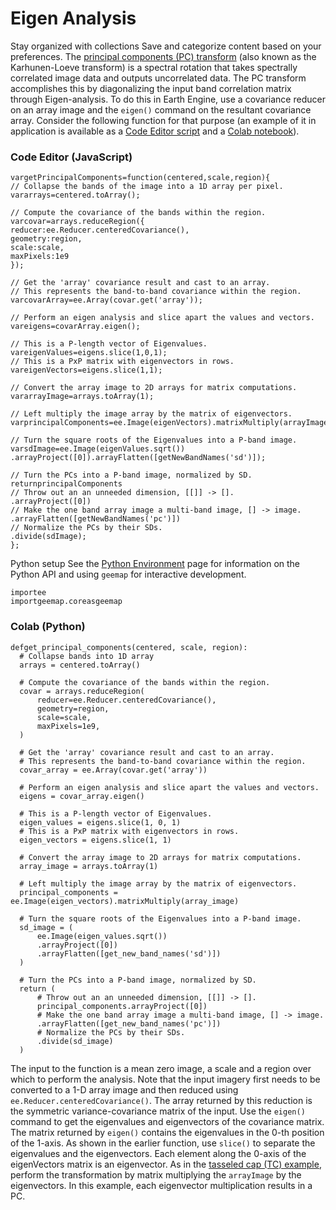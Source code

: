  
#  Eigen Analysis
Stay organized with collections  Save and categorize content based on your preferences. 
The [principal components (PC) transform](http://en.wikipedia.org/wiki/Principal_component_analysis) (also known as the Karhunen-Loeve transform) is a spectral rotation that takes spectrally correlated image data and outputs uncorrelated data. The PC transform accomplishes this by diagonalizing the input band correlation matrix through Eigen-analysis. To do this in Earth Engine, use a covariance reducer on an array image and the `eigen()` command on the resultant covariance array. Consider the following function for that purpose (an example of it in application is available as a [Code Editor script](https://code.earthengine.google.com/30c0e509da3a644fc4fea031b7649f87) and a [Colab notebook](https://github.com/google/earthengine-community/blob/master/guides/linked/Earth_Engine_PCA.ipynb)).
### Code Editor (JavaScript)
```
vargetPrincipalComponents=function(centered,scale,region){
// Collapse the bands of the image into a 1D array per pixel.
vararrays=centered.toArray();

// Compute the covariance of the bands within the region.
varcovar=arrays.reduceRegion({
reducer:ee.Reducer.centeredCovariance(),
geometry:region,
scale:scale,
maxPixels:1e9
});

// Get the 'array' covariance result and cast to an array.
// This represents the band-to-band covariance within the region.
varcovarArray=ee.Array(covar.get('array'));

// Perform an eigen analysis and slice apart the values and vectors.
vareigens=covarArray.eigen();

// This is a P-length vector of Eigenvalues.
vareigenValues=eigens.slice(1,0,1);
// This is a PxP matrix with eigenvectors in rows.
vareigenVectors=eigens.slice(1,1);

// Convert the array image to 2D arrays for matrix computations.
vararrayImage=arrays.toArray(1);

// Left multiply the image array by the matrix of eigenvectors.
varprincipalComponents=ee.Image(eigenVectors).matrixMultiply(arrayImage);

// Turn the square roots of the Eigenvalues into a P-band image.
varsdImage=ee.Image(eigenValues.sqrt())
.arrayProject([0]).arrayFlatten([getNewBandNames('sd')]);

// Turn the PCs into a P-band image, normalized by SD.
returnprincipalComponents
// Throw out an an unneeded dimension, [[]] -> [].
.arrayProject([0])
// Make the one band array image a multi-band image, [] -> image.
.arrayFlatten([getNewBandNames('pc')])
// Normalize the PCs by their SDs.
.divide(sdImage);
};
```

Python setup
See the [ Python Environment](https://developers.google.com/earth-engine/guides/python_install) page for information on the Python API and using `geemap` for interactive development.
```
importee
importgeemap.coreasgeemap
```

### Colab (Python)
```
defget_principal_components(centered, scale, region):
  # Collapse bands into 1D array
  arrays = centered.toArray()

  # Compute the covariance of the bands within the region.
  covar = arrays.reduceRegion(
      reducer=ee.Reducer.centeredCovariance(),
      geometry=region,
      scale=scale,
      maxPixels=1e9,
  )

  # Get the 'array' covariance result and cast to an array.
  # This represents the band-to-band covariance within the region.
  covar_array = ee.Array(covar.get('array'))

  # Perform an eigen analysis and slice apart the values and vectors.
  eigens = covar_array.eigen()

  # This is a P-length vector of Eigenvalues.
  eigen_values = eigens.slice(1, 0, 1)
  # This is a PxP matrix with eigenvectors in rows.
  eigen_vectors = eigens.slice(1, 1)

  # Convert the array image to 2D arrays for matrix computations.
  array_image = arrays.toArray(1)

  # Left multiply the image array by the matrix of eigenvectors.
  principal_components = ee.Image(eigen_vectors).matrixMultiply(array_image)

  # Turn the square roots of the Eigenvalues into a P-band image.
  sd_image = (
      ee.Image(eigen_values.sqrt())
      .arrayProject([0])
      .arrayFlatten([get_new_band_names('sd')])
  )

  # Turn the PCs into a P-band image, normalized by SD.
  return (
      # Throw out an an unneeded dimension, [[]] -> [].
      principal_components.arrayProject([0])
      # Make the one band array image a multi-band image, [] -> image.
      .arrayFlatten([get_new_band_names('pc')])
      # Normalize the PCs by their SDs.
      .divide(sd_image)
  )
```

The input to the function is a mean zero image, a scale and a region over which to perform the analysis. Note that the input imagery first needs to be converted to a 1-D array image and then reduced using `ee.Reducer.centeredCovariance()`. The array returned by this reduction is the symmetric variance-covariance matrix of the input. Use the `eigen()` command to get the eigenvalues and eigenvectors of the covariance matrix. The matrix returned by `eigen()` contains the eigenvalues in the 0-th position of the 1-axis. As shown in the earlier function, use `slice()` to separate the eigenvalues and the eigenvectors. Each element along the 0-axis of the eigenVectors matrix is an eigenvector. As in the [tasseled cap (TC) example](https://developers.google.com/earth-engine/guides/arrays_array_images), perform the transformation by matrix multiplying the `arrayImage` by the eigenvectors. In this example, each eigenvector multiplication results in a PC.
